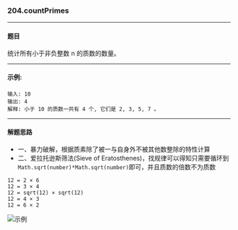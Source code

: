 ### 204.countPrimes
----
#### 题目
统计所有小于非负整数 n 的质数的数量。

----

#### 示例:

```
输入: 10
输出: 4
解释: 小于 10 的质数一共有 4 个, 它们是 2, 3, 5, 7 。
```

----
#### 解题思路
- 一、暴力破解，根据质素除了被一与自身外不被其他数整除的特性计算
- 二、爱拉托逊斯筛法(Sieve of Eratosthenes)，找规律可以得知只需要循环到``Math.sqrt(number)*Math.sqrt(number)``即可，并且质数的倍数不为质数

```
12 = 2 × 6
12 = 3 × 4
12 = sqrt(12) × sqrt(12)
12 = 4 × 3
12 = 6 × 2
```

![示例](https://pic.leetcode-cn.com/23d348bef930ca4bb73f749500f664ccffc5e41467aac0ba9787025392ca207b-1.gif)
